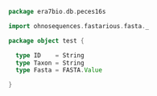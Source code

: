 
```scala
package era7bio.db.peces16s

import ohnosequences.fastarious.fasta._

package object test {

  type ID    = String
  type Taxon = String
  type Fasta = FASTA.Value

}

```




[test/scala/dropRedundantAssignments.scala]: dropRedundantAssignments.scala.md
[test/scala/runBundles.scala]: runBundles.scala.md
[test/scala/mg7pipeline.scala]: mg7pipeline.scala.md
[test/scala/package.scala]: package.scala.md
[test/scala/compats.scala]: compats.scala.md
[test/scala/clusterSequences.scala]: clusterSequences.scala.md
[test/scala/dropInconsistentAssignments.scala]: dropInconsistentAssignments.scala.md
[test/scala/pick16SCandidates.scala]: pick16SCandidates.scala.md
[test/scala/releaseData.scala]: releaseData.scala.md
[main/scala/package.scala]: ../../main/scala/package.scala.md
[main/scala/data.scala]: ../../main/scala/data.scala.md